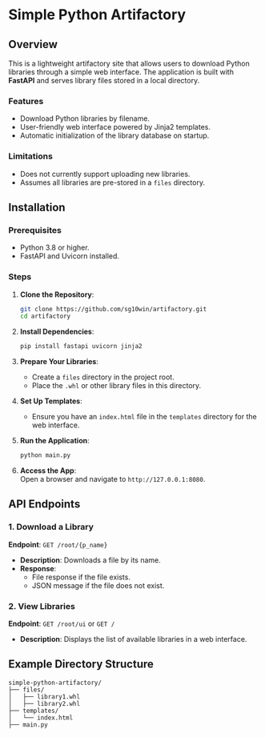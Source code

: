 # Simple Python Artifactory  

## Overview  
This is a lightweight artifactory site that allows users to download Python libraries through a simple web interface. The application is built with **FastAPI** and serves library files stored in a local directory.  

### Features  
- Download Python libraries by filename.  
- User-friendly web interface powered by Jinja2 templates.  
- Automatic initialization of the library database on startup.  

### Limitations  
- Does not currently support uploading new libraries.  
- Assumes all libraries are pre-stored in a `files` directory.  

## Installation  

### Prerequisites  
- Python 3.8 or higher.  
- FastAPI and Uvicorn installed.  

### Steps  
1. **Clone the Repository**:  
   ```bash  
   git clone https://github.com/sg10win/artifactory.git  
   cd artifactory  
   ```  

2. **Install Dependencies**:  
   ```bash  
   pip install fastapi uvicorn jinja2  
   ```  

3. **Prepare Your Libraries**:  
   - Create a `files` directory in the project root.  
   - Place the `.whl` or other library files in this directory.  

4. **Set Up Templates**:  
   - Ensure you have an `index.html` file in the `templates` directory for the web interface.  

5. **Run the Application**:  
   ```bash  
   python main.py  
   ```  

6. **Access the App**:  
   Open a browser and navigate to `http://127.0.0.1:8080`.  

## API Endpoints  

### 1. Download a Library  
**Endpoint**: `GET /root/{p_name}`  
- **Description**: Downloads a file by its name.  
- **Response**:  
  - File response if the file exists.  
  - JSON message if the file does not exist.  

### 2. View Libraries  
**Endpoint**: `GET /root/ui` or `GET /`  
- **Description**: Displays the list of available libraries in a web interface.  

## Example Directory Structure  
```plaintext  
simple-python-artifactory/  
├── files/  
│   ├── library1.whl  
│   ├── library2.whl  
├── templates/  
│   └── index.html  
├── main.py  
```
